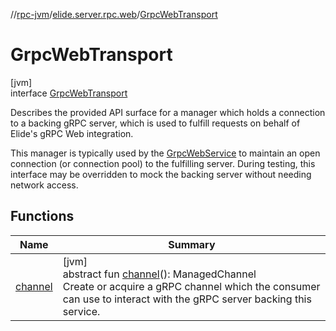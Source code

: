 //[rpc-jvm](../../../index.md)/[elide.server.rpc.web](../index.md)/[GrpcWebTransport](index.md)

# GrpcWebTransport

[jvm]\
interface [GrpcWebTransport](index.md)

Describes the provided API surface for a manager which holds a connection to a backing gRPC server, which is used to fulfill requests on behalf of Elide's gRPC Web integration.

This manager is typically used by the [GrpcWebService](../../../../../packages/rpc-jvm/elide.server.rpc.web/-grpc-web-service/index.md) to maintain an open connection (or connection pool) to the fulfilling server. During testing, this interface may be overridden to mock the backing server without needing network access.

## Functions

| Name | Summary |
|---|---|
| [channel](channel.md) | [jvm]<br>abstract fun [channel](channel.md)(): ManagedChannel<br>Create or acquire a gRPC channel which the consumer can use to interact with the gRPC server backing this service. |
